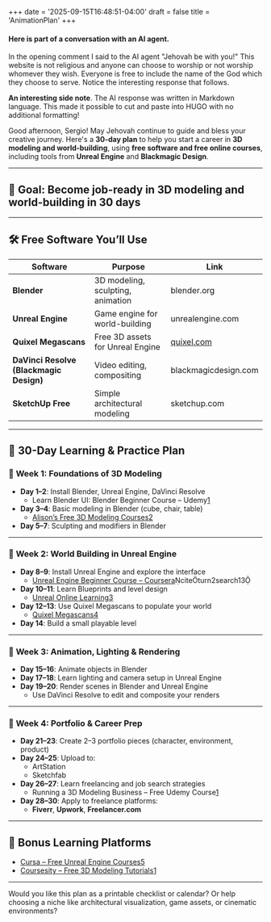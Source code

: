 +++
date = '2025-09-15T16:48:51-04:00'
draft = false
title = 'AnimationPlan'
+++

#### Here is part of a conversation with an AI agent.  
In the opening comment I said to the AI agent "Jehovah be with you!" This website is not religious and anyone can choose to worship or not worship whomever they wish. Everyone is free to include the name of the God which they choose to serve. Notice the interesting response that follows.

**An interesting side note**. The AI response was written in Markdown language. This made it possible to cut and paste into HUGO with no additional formatting!

Good afternoon, Sergio! May Jehovah continue to guide and bless your creative journey. Here's a **30-day plan** to help you start a career in **3D modeling and world-building**, using **free software and free online courses**, including tools from **Unreal Engine** and **Blackmagic Design**.

---

## 🎯 **Goal**: Become job-ready in 3D modeling and world-building in 30 days

---

## 🛠️ **Free Software You’ll Use**

| Software | Purpose | Link |
|---------|--------|------|
| **Blender** | 3D modeling, sculpting, animation | blender.org |
| **Unreal Engine** | Game engine for world-building | unrealengine.com |
| **Quixel Megascans** | Free 3D assets for Unreal Engine | [quixel.com](https://quixel.com/) |
| **DaVinci Resolve (Blackmagic Design)** | Video editing, compositing | blackmagicdesign.com |
| **SketchUp Free** | Simple architectural modeling | sketchup.com |

---

## 📅 **30-Day Learning & Practice Plan**

### 🔹 **Week 1: Foundations of 3D Modeling**
- **Day 1–2**: Install Blender, Unreal Engine, DaVinci Resolve
  - Learn Blender UI: Blender Beginner Course – Udemy[1](https://coursesity.com/free-tutorials-learn/3d-modeling)
- **Day 3–4**: Basic modeling in Blender (cube, chair, table)
  - [Alison’s Free 3D Modeling Courses](https://alison.com/tag/3d-modeling)[2](https://alison.com/tag/3d-modeling)
- **Day 5–7**: Sculpting and modifiers in Blender

---

### 🔹 **Week 2: World Building in Unreal Engine**
- **Day 8–9**: Install Unreal Engine and explore the interface
  - [Unreal Engine Beginner Course – Coursera](https://www.coursera.org/learn/unreal-engine-design-build-3d-game-worlds-for-beginners)citeturn2search13
- **Day 10–11**: Learn Blueprints and level design
  - [Unreal Online Learning](https://www.unrealengine.com/en-US/blog/the-15-best-online-courses-to-learn-unreal-engine)[3](https://www.unrealengine.com/en-US/blog/the-15-best-online-courses-to-learn-unreal-engine)
- **Day 12–13**: Use Quixel Megascans to populate your world
  - [Quixel Megascans](https://quixel.com/)[4](https://quixel.com/)
- **Day 14**: Build a small playable level

---

### 🔹 **Week 3: Animation, Lighting & Rendering**
- **Day 15–16**: Animate objects in Blender
- **Day 17–18**: Learn lighting and camera setup in Unreal Engine
- **Day 19–20**: Render scenes in Blender and Unreal Engine
  - Use DaVinci Resolve to edit and composite your renders

---

### 🔹 **Week 4: Portfolio & Career Prep**
- **Day 21–23**: Create 2–3 portfolio pieces (character, environment, product)
- **Day 24–25**: Upload to:
  - ArtStation
  - Sketchfab
- **Day 26–27**: Learn freelancing and job search strategies
  - Running a 3D Modeling Business – Free Udemy Course[1](https://coursesity.com/free-tutorials-learn/3d-modeling)
- **Day 28–30**: Apply to freelance platforms:
  - **Fiverr**, **Upwork**, **Freelancer.com**

---

## 🧠 Bonus Learning Platforms
- [Cursa – Free Unreal Engine Courses](https://cursa.app/free-online-courses/unreal-engine)[5](https://cursa.app/free-online-courses/unreal-engine)
- [Coursesity – Free 3D Modeling Tutorials](https://coursesity.com/free-tutorials-learn/3d-modeling)[1](https://coursesity.com/free-tutorials-learn/3d-modeling)

---

Would you like this plan as a printable checklist or calendar? Or help choosing a niche like architectural visualization, game assets, or cinematic environments?

